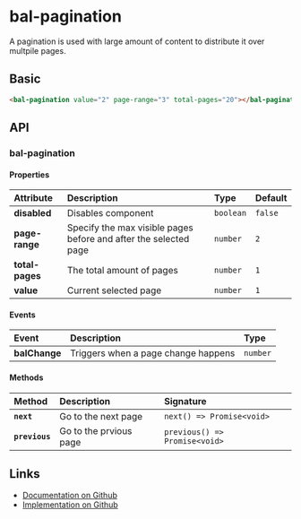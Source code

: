 # bal-pagination

<!-- START: human documentation top -->

A pagination is used with large amount of content to distribute it over multpile pages.

<!-- END: human documentation top -->

## Basic

<ClientOnly>  <docs-demo-bal-pagination-70></docs-demo-bal-pagination-70></ClientOnly>

```html
<bal-pagination value="2" page-range="3" total-pages="20"></bal-pagination>
```


## API

### bal-pagination

#### Properties

| Attribute       | Description                                                      | Type      | Default |
| :-------------- | :--------------------------------------------------------------- | :-------- | :------ |
| **disabled**    | Disables component                                               | `boolean` | `false` |
| **page-range**  | Specify the max visible pages before and after the selected page | `number`  | `2`     |
| **total-pages** | The total amount of pages                                        | `number`  | `1`     |
| **value**       | Current selected page                                            | `number`  | `1`     |

#### Events

| Event         | Description                         | Type     |
| :------------ | :---------------------------------- | :------- |
| **balChange** | Triggers when a page change happens | `number` |

#### Methods

| Method         | Description            | Signature                     |
| :------------- | :--------------------- | :---------------------------- |
| **`next`**     | Go to the next page    | `next() => Promise<void>`     |
| **`previous`** | Go to the prvious page | `previous() => Promise<void>` |



<!-- START: human documentation bottom -->

<!-- END: human documentation bottom -->


## Links

* [Documentation on Github](https://github.com/baloise/ui-library/blob/master/docs/src/components/components/bal-pagination.md)
* [Implementation on Github](https://github.com/baloise/ui-library/blob/master/packages/components/src/components/bal-pagination)
